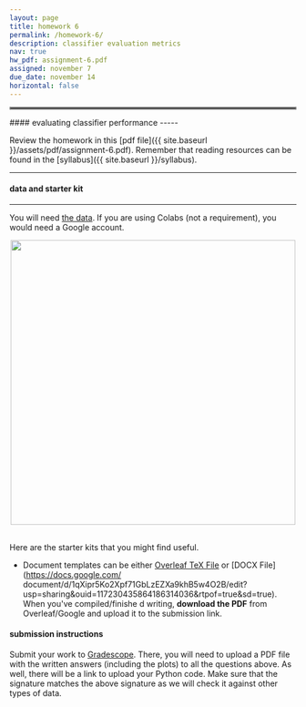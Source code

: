 ```yaml
---
layout: page
title: homework 6
permalink: /homework-6/
description: classifier evaluation metrics
nav: true
hw_pdf: assignment-6.pdf
assigned: november 7
due_date: november 14
horizontal: false
---
```


<hr style="border:2px solid gray">
#### evaluating classifier performance
-----

Review the homework in this [pdf file]({{ site.baseurl }}/assets/pdf/assignment-6.pdf). Remember that reading resources can be found in the [syllabus]({{ site.baseurl }}/syllabus).

-----
#### data and starter kit
-----

You will need [the data](https://course.ccs.neu.edu/cs6220/fall2023/homework-6/). If you are using Colabs (not a requirement), you would need a Google account.

<center>
<img 
  src="https://www.llnl.gov/sites/www/files/2022-12/targetChamber.jpg"
  width="500" height="auto">
</center>
<br>

Here are the starter kits that you might find useful.

* Document templates can be either [Overleaf TeX File](https://www.overleaf.com/read/zfwcfsbbgtxj) or [DOCX File](https://docs.google.com/
document/d/1qXipr5Ko2Xpf71GbLzEZXa9khB5w4O2B/edit?usp=sharing&ouid=117230435864186314036&rtpof=true&sd=true). When you've compiled/finishe
d writing, **download the PDF** from Overleaf/Google and upload it to the submission link. 


#### submission instructions

Submit your work to [Gradescope](http://gradescope.com). There, you will need to upload a PDF file with the written answers (including the plots) to all the questions above. As well, there will be a link to upload your Python code. Make sure that the signature matches the above signature as we will check it against other types of data.

